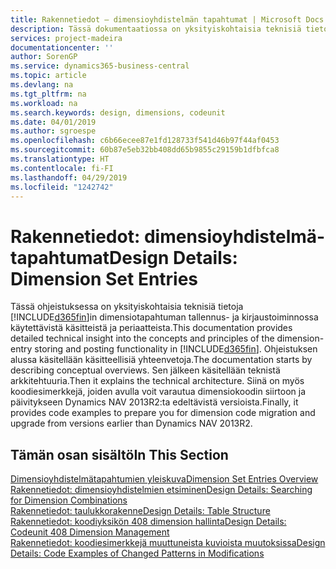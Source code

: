 ```yaml
---
title: Rakennetiedot – dimensioyhdistelmän tapahtumat | Microsoft Docs
description: Tässä dokumentaatiossa on yksityiskohtaisia teknisiä tietoja dimensiotapahtuman tallennus- ja kirjaustoiminnon uudelleenmäärityksessä käytettävistä konsepteista ja periaatteista.
services: project-madeira
documentationcenter: ''
author: SorenGP
ms.service: dynamics365-business-central
ms.topic: article
ms.devlang: na
ms.tgt_pltfrm: na
ms.workload: na
ms.search.keywords: design, dimensions, codeunit
ms.date: 04/01/2019
ms.author: sgroespe
ms.openlocfilehash: c6b66ecee87e1fd128733f541d46b97f44af0453
ms.sourcegitcommit: 60b87e5eb32bb408dd65b9855c29159b1dfbfca8
ms.translationtype: HT
ms.contentlocale: fi-FI
ms.lasthandoff: 04/29/2019
ms.locfileid: "1242742"
---
```

# <a name="design-details-dimension-set-entries"></a><span data-ttu-id="3ff56-103">Rakennetiedot: dimensioyhdistelmä-tapahtumat</span><span class="sxs-lookup"><span data-stu-id="3ff56-103">Design Details: Dimension Set Entries</span></span>
<span data-ttu-id="3ff56-104">Tässä ohjeistuksessa on yksityiskohtaisia teknisiä tietoja [!INCLUDE[d365fin](includes/d365fin_md.md)]in dimensiotapahtuman tallennus- ja kirjaustoiminnossa käytettävistä käsitteistä ja periaatteista.</span><span class="sxs-lookup"><span data-stu-id="3ff56-104">This documentation provides detailed technical insight into the concepts and principles of the dimension-entry storing and posting functionality in [!INCLUDE[d365fin](includes/d365fin_md.md)].</span></span> <span data-ttu-id="3ff56-105">Ohjeistuksen alussa käsitellään käsitteellisiä yhteenvetoja.</span><span class="sxs-lookup"><span data-stu-id="3ff56-105">The documentation starts by describing conceptual overviews.</span></span> <span data-ttu-id="3ff56-106">Sen jälkeen käsitellään teknistä arkkitehtuuria.</span><span class="sxs-lookup"><span data-stu-id="3ff56-106">Then it explains the technical architecture.</span></span> <span data-ttu-id="3ff56-107">Siinä on myös koodiesimerkkejä, joiden avulla voit varautua dimensiokoodin siirtoon ja päivitykseen Dynamics NAV 2013R2:ta edeltävistä versioista.</span><span class="sxs-lookup"><span data-stu-id="3ff56-107">Finally, it provides code examples to prepare you for dimension code migration and upgrade from versions earlier than Dynamics NAV 2013R2.</span></span>  

## <a name="in-this-section"></a><span data-ttu-id="3ff56-108">Tämän osan sisältö</span><span class="sxs-lookup"><span data-stu-id="3ff56-108">In This Section</span></span>  
[<span data-ttu-id="3ff56-109">Dimensioyhdistelmätapahtumien yleiskuva</span><span class="sxs-lookup"><span data-stu-id="3ff56-109">Dimension Set Entries Overview</span></span>](design-details-dimension-set-entries-overview.md)  
[<span data-ttu-id="3ff56-110">Rakennetiedot: dimensioyhdistelmien etsiminen</span><span class="sxs-lookup"><span data-stu-id="3ff56-110">Design Details: Searching for Dimension Combinations</span></span>](design-details-searching-for-dimension-combinations.md)  
[<span data-ttu-id="3ff56-111">Rakennetiedot: taulukkorakenne</span><span class="sxs-lookup"><span data-stu-id="3ff56-111">Design Details: Table Structure</span></span>](design-details-table-structure.md)  
[<span data-ttu-id="3ff56-112">Rakennetiedot: koodiyksikön 408 dimension hallinta</span><span class="sxs-lookup"><span data-stu-id="3ff56-112">Design Details: Codeunit 408 Dimension Management</span></span>](design-details-codeunit-408-dimension-management.md)  
[<span data-ttu-id="3ff56-113">Rakennetiedot: koodiesimerkkejä muuttuneista kuvioista muutoksissa</span><span class="sxs-lookup"><span data-stu-id="3ff56-113">Design Details: Code Examples of Changed Patterns in Modifications</span></span>](design-details-code-examples-of-changed-patterns-in-modifications.md)
